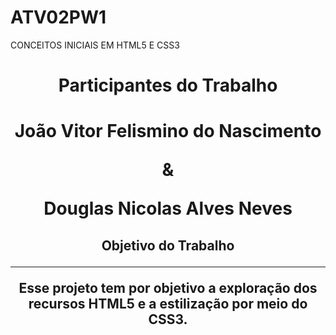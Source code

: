 # ATV02PW1
CONCEITOS INICIAIS EM HTML5 E CSS3

<h1 align="center" style="#FF0000">Participantes do Trabalho<h1>

<p align="center"> João Vitor Felismino do Nascimento 
<p align="center">                 &
<p align="center">Douglas Nicolas Alves Neves

<h2 align="center"> Objetivo do Trabalho

<hr>

<p align="center"> Esse projeto tem por objetivo a exploração dos recursos HTML5 e a estilização por meio do CSS3.



